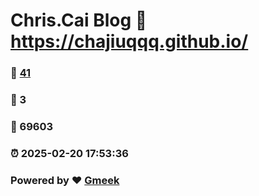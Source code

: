 # Chris.Cai Blog :link: https://chajiuqqq.github.io/ 
### :page_facing_up: [41](https://chajiuqqq.github.io//tag.html) 
### :speech_balloon: 3 
### :hibiscus: 69603 
### :alarm_clock: 2025-02-20 17:53:36 
### Powered by :heart: [Gmeek](https://github.com/Meekdai/Gmeek)
